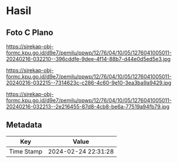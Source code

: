# Hasil

## Foto C Plano

https://sirekap-obj-formc.kpu.go.id/d9e7/pemilu/ppwp/12/76/04/10/05/1276041005011-20240216-032210--396cddfe-9dee-4f14-88b7-d44e0d5ed5e3.jpg

https://sirekap-obj-formc.kpu.go.id/d9e7/pemilu/ppwp/12/76/04/10/05/1276041005011-20240216-032215--7314623c-c286-4c60-9e10-3ea3ba9a9429.jpg

https://sirekap-obj-formc.kpu.go.id/d9e7/pemilu/ppwp/12/76/04/10/05/1276041005011-20240216-032213--2e216455-87d8-4cb8-be6a-77519a94fb79.jpg


## Metadata

| Key        | Value               |
| ---------- | ------------------- |
| Time Stamp | 2024-02-24 22:31:28 |




